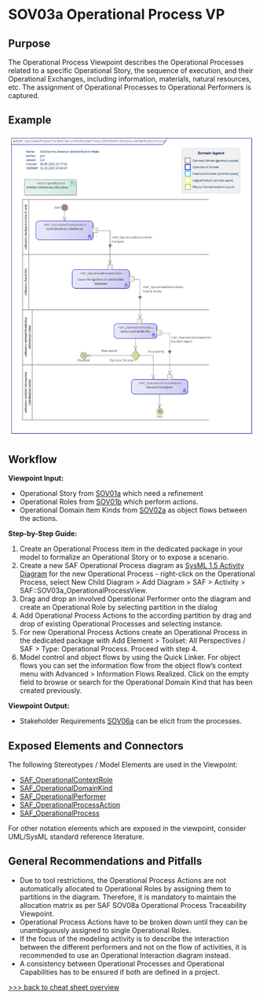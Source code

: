 # SOV03a Operational Process VP

## Purpose
The Operational Process Viewpoint describes the Operational Processes related to a specific Operational Story, the sequence of execution, and their Operational Exchanges, including information, materials, natural resources, etc. The assignment of Operational Processes to Operational Performers is captured.

## Example
![SOV03a](../pics/SOV03a-example.png)

## Workflow
**Viewpoint Input:**
* Operational Story from [SOV01a](Operational-Story-Viewpoint.md) which need a refinement
* Operational Roles from [SOV01b](Operational-Context-Definition-Viewpoint.md) which perform actions.
* Operational Domain Item Kinds from [SOV02a](Operational-Domain-Item-Kind-Viewpoint.md) as object flows between the actions.

**Step-by-Step Guide:**
1.	Create an Operational Process item in the dedicated package in your model to formalize an Operational Story or to expose a scenario.
2.	Create a new SAF Operational Process diagram as [SysML 1.5 Activity Diagram](https://sparxsystems.com/enterprise_architect_user_guide/16.1/modeling_languages/sysml_activity_diagram.html) for the new Operational Process - right-click on the Operational Process, select New Child Diagram > Add Diagram > SAF > Activity > SAF::SOV03a_OperationalProcessView.
3.	Drag and drop an involved Operational Performer onto the diagram and create an Operational Role by selecting partition in the dialog
4.	Add Operational Process Actions to the according partition by drag and drop of existing Operational Processes and selecting instance.
5.	For new Operational Process Actions create an Operational Process in the dedicated package with Add Element > Toolset: All Perspectives / SAF > Type: Operational Process. Proceed with step 4.
6.	Model control and object flows by using the Quick Linker. For object flows you can set the information flow from the object flow’s context menu with Advanced > Information Flows Realized. Click on the empty field to browse or search for the Operational Domain Kind that has been created previously.

**Viewpoint Output:**
* Stakeholder Requirements [SOV06a](Stakeholder-Requirements-Viewpoint.md) can be elicit from the processes.

## Exposed Elements and Connectors
The following Stereotypes / Model Elements are used in the Viewpoint:
* [SAF_OperationalContextRole](https://github.com/GfSE/SAF-Specification/blob/TdSE2023/stereotypes.md#SAF_OperationalContextRole)
* [SAF_OperationalDomainKind](https://github.com/GfSE/SAF-Specification/blob/TdSE2023/stereotypes.md#SAF_OperationalDomainKind)
* [SAF_OperationalPerformer](https://github.com/GfSE/SAF-Specification/blob/TdSE2023/stereotypes.md#SAF_OperationalPerformer)
* [SAF_OperationalProcessAction](https://github.com/GfSE/SAF-Specification/blob/TdSE2023/stereotypes.md#SAF_OperationalProcessAction)
* [SAF_OperationalProcess](https://github.com/GfSE/SAF-Specification/blob/TdSE2023/stereotypes.md#SAF_OperationalProcess)

For other notation elements which are exposed in the viewpoint, consider UML/SysML standard reference literature.

## General Recommendations and Pitfalls
* Due to tool restrictions, the Operational Process Actions are not automatically allocated to Operational Roles by assigning them to partitions in the diagram. Therefore, it is mandatory to maintain the allocation matrix as per SAF SOV08a Operational Process Traceability Viewpoint.
* Operational Process Actions have to be broken down until they can be unambiguously assigned to single Operational Roles.
* If the focus of the modeling activity is to describe the interaction between the different performers and not on the flow of activities, it is recommended to use an Operational Interaction diagram instead.
* A consistency between Operational Processes and Operational Capabilities has to be ensured if both are defined in a project.

[>>> back to cheat sheet overview](../CheatSheet.md)
